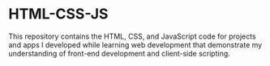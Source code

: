 # HTML-CSS-JS
This repository contains the HTML, CSS, and JavaScript code for projects and apps I developed while learning web development that demonstrate my understanding of front-end development and client-side scripting.
